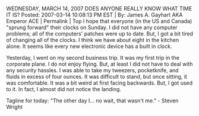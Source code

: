 WEDNESDAY, MARCH 14, 2007
DOES ANYONE REALLY KNOW WHAT TIME IT IS?
Posted: 2007-03-14 10:08:13 PM EST | By: James A. Gayhart AKA Emperor ACE | Permalink | Top 
I hope that everyone (in the US and Canada) "sprung forward" their clocks on Sunday. I did not have any computer problems; all of the computers' patches were up to date. But, I got a bit tired of changing all of the clocks. I think we have about eight in the kitchen alone. It seems like every new electronic device has a built in clock.

Yesterday, I went on my second business trip. It was my first trip in the corporate plane. I do not enjoy flying. But, at least I did not have to deal with any security hassles. I was able to take my tweezers, pocketknife, and fluids in excess of four ounces. It was difficult to stand, but once sitting, it was comfortable. It was a bit weird at first facing backwards. But, I got used to it. In fact, I almost did not notice the landing.

Tagline for today: "The other day I... no wait, that wasn't me." - Steven Wright